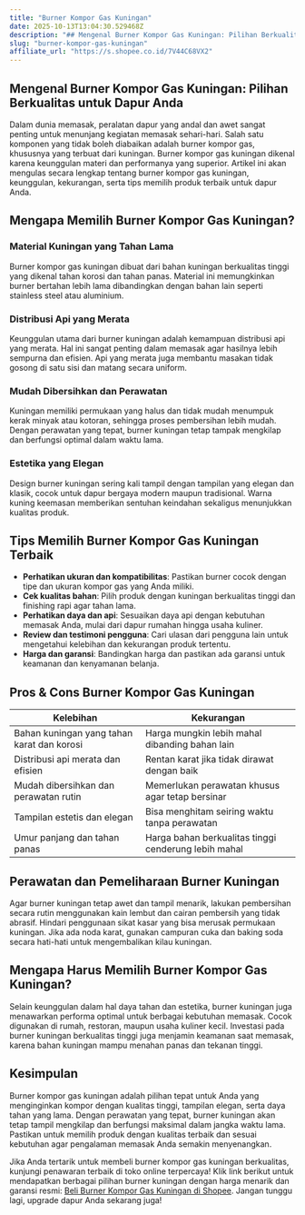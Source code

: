 ```yaml
---
title: "Burner Kompor Gas Kuningan"
date: 2025-10-13T13:04:30.529468Z
description: "## Mengenal Burner Kompor Gas Kuningan: Pilihan Berkualitas untuk Dapur Anda..."
slug: "burner-kompor-gas-kuningan"
affiliate_url: "https://s.shopee.co.id/7V44C68VX2"
---
```

## Mengenal Burner Kompor Gas Kuningan: Pilihan Berkualitas untuk Dapur Anda

Dalam dunia memasak, peralatan dapur yang andal dan awet sangat penting untuk menunjang kegiatan memasak sehari-hari. Salah satu komponen yang tidak boleh diabaikan adalah burner kompor gas, khususnya yang terbuat dari kuningan. Burner kompor gas kuningan dikenal karena keunggulan materi dan performanya yang superior. Artikel ini akan mengulas secara lengkap tentang burner kompor gas kuningan, keunggulan, kekurangan, serta tips memilih produk terbaik untuk dapur Anda.

## Mengapa Memilih Burner Kompor Gas Kuningan?

### Material Kuningan yang Tahan Lama

Burner kompor gas kuningan dibuat dari bahan kuningan berkualitas tinggi yang dikenal tahan korosi dan tahan panas. Material ini memungkinkan burner bertahan lebih lama dibandingkan dengan bahan lain seperti stainless steel atau aluminium.

### Distribusi Api yang Merata

Keunggulan utama dari burner kuningan adalah kemampuan distribusi api yang merata. Hal ini sangat penting dalam memasak agar hasilnya lebih sempurna dan efisien. Api yang merata juga membantu masakan tidak gosong di satu sisi dan matang secara uniform.

### Mudah Dibersihkan dan Perawatan

Kuningan memiliki permukaan yang halus dan tidak mudah menumpuk kerak minyak atau kotoran, sehingga proses pembersihan lebih mudah. Dengan perawatan yang tepat, burner kuningan tetap tampak mengkilap dan berfungsi optimal dalam waktu lama.

### Estetika yang Elegan

Design burner kuningan sering kali tampil dengan tampilan yang elegan dan klasik, cocok untuk dapur bergaya modern maupun tradisional. Warna kuning keemasan memberikan sentuhan keindahan sekaligus menunjukkan kualitas produk.

## Tips Memilih Burner Kompor Gas Kuningan Terbaik

- **Perhatikan ukuran dan kompatibilitas**: Pastikan burner cocok dengan tipe dan ukuran kompor gas yang Anda miliki.
- **Cek kualitas bahan**: Pilih produk dengan kuningan berkualitas tinggi dan finishing rapi agar tahan lama.
- **Perhatikan daya dan api**: Sesuaikan daya api dengan kebutuhan memasak Anda, mulai dari dapur rumahan hingga usaha kuliner.
- **Review dan testimoni pengguna**: Cari ulasan dari pengguna lain untuk mengetahui kelebihan dan kekurangan produk tertentu.
- **Harga dan garansi**: Bandingkan harga dan pastikan ada garansi untuk keamanan dan kenyamanan belanja.

## Pros & Cons Burner Kompor Gas Kuningan

| Kelebihan                                   | Kekurangan                               |
|----------------------------------------------|------------------------------------------|
| Bahan kuningan yang tahan karat dan korosi | Harga mungkin lebih mahal dibanding bahan lain |
| Distribusi api merata dan efisien          | Rentan karat jika tidak dirawat dengan baik |
| Mudah dibersihkan dan perawatan rutin     | Memerlukan perawatan khusus agar tetap bersinar |
| Tampilan estetis dan elegan               | Bisa menghitam seiring waktu tanpa perawatan |
| Umur panjang dan tahan panas               | Harga bahan berkualitas tinggi cenderung lebih mahal |

## Perawatan dan Pemeliharaan Burner Kuningan

Agar burner kuningan tetap awet dan tampil menarik, lakukan pembersihan secara rutin menggunakan kain lembut dan cairan pembersih yang tidak abrasif. Hindari penggunaan sikat kasar yang bisa merusak permukaan kuningan. Jika ada noda karat, gunakan campuran cuka dan baking soda secara hati-hati untuk mengembalikan kilau kuningan.

## Mengapa Harus Memilih Burner Kompor Gas Kuningan?

Selain keunggulan dalam hal daya tahan dan estetika, burner kuningan juga menawarkan performa optimal untuk berbagai kebutuhan memasak. Cocok digunakan di rumah, restoran, maupun usaha kuliner kecil. Investasi pada burner kuningan berkualitas tinggi juga menjamin keamanan saat memasak, karena bahan kuningan mampu menahan panas dan tekanan tinggi.

## Kesimpulan

Burner kompor gas kuningan adalah pilihan tepat untuk Anda yang menginginkan kompor dengan kualitas tinggi, tampilan elegan, serta daya tahan yang lama. Dengan perawatan yang tepat, burner kuningan akan tetap tampil mengkilap dan berfungsi maksimal dalam jangka waktu lama. Pastikan untuk memilih produk dengan kualitas terbaik dan sesuai kebutuhan agar pengalaman memasak Anda semakin menyenangkan.

Jika Anda tertarik untuk membeli burner kompor gas kuningan berkualitas, kunjungi penawaran terbaik di toko online terpercaya! Klik link berikut untuk mendapatkan berbagai pilihan burner kuningan dengan harga menarik dan garansi resmi: [Beli Burner Kompor Gas Kuningan di Shopee](https://s.shopee.co.id/7V44C68VX2). Jangan tunggu lagi, upgrade dapur Anda sekarang juga!